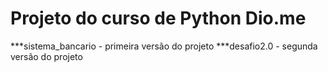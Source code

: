 # Projeto do curso de Python Dio.me
***sistema_bancario - primeira versão do projeto
***desafio2.0 - segunda versão do projeto
